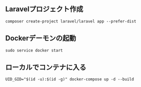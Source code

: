 ## Laravelプロジェクト作成
`composer create-project laravel/laravel app --prefer-dist`

## Dockerデーモンの起動
`sudo service docker start`

## ローカルでコンテナに入る
`UID_GID="$(id -u):$(id -g)" docker-compose up -d --build`